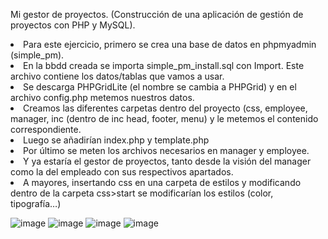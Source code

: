 Mi gestor de proyectos. 
(Construcción de una aplicación de gestión de proyectos con PHP y MySQL).

<li>Para este ejercicio, primero se crea una base de datos en phpmyadmin (simple_pm).
<li>En la bbdd creada se importa simple_pm_install.sql con Import. Este archivo contiene los datos/tablas que vamos a usar.
<li>Se descarga PHPGridLite (el nombre se cambia a PHPGrid) y en el archivo config.php metemos nuestros datos.
<li>Creamos las diferentes carpetas dentro del proyecto (css, employee, manager, inc (dentro de inc head, footer, menu) y le metemos el contenido correspondiente.
<li>Luego se añadirían index.php y template.php
<li>Por último se meten los archivos necesarios en manager y employee.
<li>Y ya estaría el gestor de proyectos, tanto desde la visión del manager como la del empleado con sus respectivos apartados.
<li>A mayores, insertando css en una carpeta de estilos y modificando dentro de la carpeta css>start se modificarían los estilos (color, tipografía…)

![image](https://user-images.githubusercontent.com/91051075/150309333-81a3411e-d3d0-4903-b431-289c75523073.png)
![image](https://user-images.githubusercontent.com/91051075/150309423-bfaab8a3-8bbc-48bf-9f07-cae80aede1b8.png)
![image](https://user-images.githubusercontent.com/91051075/150309465-a65cf730-9bca-41b2-91b9-7ca6e617b5bb.png)
![image](https://user-images.githubusercontent.com/91051075/150309515-7c36e26e-bf0d-445b-bcc2-082cb88cdab5.png)





